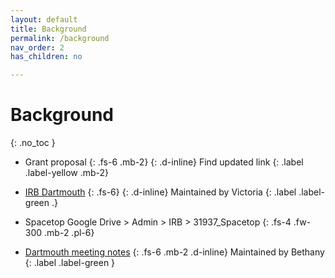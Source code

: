 ```yaml
---
layout: default
title: Background
permalink: /background
nav_order: 2
has_children: no

---
```


# Background
{: .no_toc }



* Grant proposal
{: .fs-6 .mb-2}
{: .d-inline}
Find updated link
{: .label .label-yellow .mb-2}


* [IRB Dartmouth](https://drive.google.com/drive/folders/1GDJcX5FVgFdGSFUr7BpS_RzAU40dBTIs?usp=sharing)
{: .fs-6}
{: .d-inline}
Maintained by Victoria
{: .label .label-green .}
* Spacetop Google Drive > Admin > IRB > 31937_Spacetop
{: .fs-4 .fw-300 .mb-2 .pl-6}


* [Dartmouth meeting notes](https://docs.google.com/document/d/1n40cd_tpweWnyJhhAw2N_eQjr18MHgZkQYiiOobZBiU/edit?usp=sharing)
{: .fs-6 .mb-2 .d-inline}
Maintained by Bethany
{: .label .label-green }
